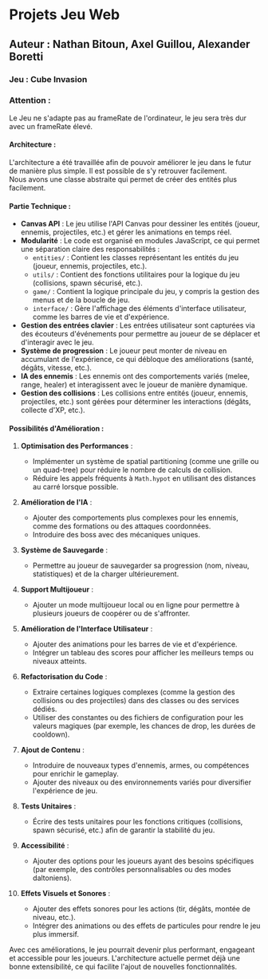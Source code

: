 # Projets Jeu Web

## Auteur : Nathan Bitoun, Axel Guillou, Alexander Boretti

### Jeu : Cube Invasion

### Attention :

Le Jeu ne s'adapte pas au frameRate de l'ordinateur, le jeu sera très dur avec un frameRate élevé.

#### Architecture :

L'architecture a été travaillée afin de pouvoir améliorer le jeu dans le futur de manière plus simple. Il est possible de s'y retrouver facilement.  
Nous avons une classe abstraite qui permet de créer des entités plus facilement.

#### Partie Technique :

- **Canvas API** : Le jeu utilise l'API Canvas pour dessiner les entités (joueur, ennemis, projectiles, etc.) et gérer les animations en temps réel.
- **Modularité** : Le code est organisé en modules JavaScript, ce qui permet une séparation claire des responsabilités :
  - `entities/` : Contient les classes représentant les entités du jeu (joueur, ennemis, projectiles, etc.).
  - `utils/` : Contient des fonctions utilitaires pour la logique du jeu (collisions, spawn sécurisé, etc.).
  - `game/` : Contient la logique principale du jeu, y compris la gestion des menus et de la boucle de jeu.
  - `interface/` : Gère l'affichage des éléments d'interface utilisateur, comme les barres de vie et d'expérience.
- **Gestion des entrées clavier** : Les entrées utilisateur sont capturées via des écouteurs d'événements pour permettre au joueur de se déplacer et d'interagir avec le jeu.
- **Système de progression** : Le joueur peut monter de niveau en accumulant de l'expérience, ce qui débloque des améliorations (santé, dégâts, vitesse, etc.).
- **IA des ennemis** : Les ennemis ont des comportements variés (melee, range, healer) et interagissent avec le joueur de manière dynamique.
- **Gestion des collisions** : Les collisions entre entités (joueur, ennemis, projectiles, etc.) sont gérées pour déterminer les interactions (dégâts, collecte d'XP, etc.).

#### Possibilités d'Amélioration :

1. **Optimisation des Performances** :
   - Implémenter un système de spatial partitioning (comme une grille ou un quad-tree) pour réduire le nombre de calculs de collision.
   - Réduire les appels fréquents à `Math.hypot` en utilisant des distances au carré lorsque possible.

2. **Amélioration de l'IA** :
   - Ajouter des comportements plus complexes pour les ennemis, comme des formations ou des attaques coordonnées.
   - Introduire des boss avec des mécaniques uniques.

3. **Système de Sauvegarde** :
   - Permettre au joueur de sauvegarder sa progression (nom, niveau, statistiques) et de la charger ultérieurement.

4. **Support Multijoueur** :
   - Ajouter un mode multijoueur local ou en ligne pour permettre à plusieurs joueurs de coopérer ou de s'affronter.

5. **Amélioration de l'Interface Utilisateur** :
   - Ajouter des animations pour les barres de vie et d'expérience.
   - Intégrer un tableau des scores pour afficher les meilleurs temps ou niveaux atteints.

6. **Refactorisation du Code** :
   - Extraire certaines logiques complexes (comme la gestion des collisions ou des projectiles) dans des classes ou des services dédiés.
   - Utiliser des constantes ou des fichiers de configuration pour les valeurs magiques (par exemple, les chances de drop, les durées de cooldown).

7. **Ajout de Contenu** :
   - Introduire de nouveaux types d'ennemis, armes, ou compétences pour enrichir le gameplay.
   - Ajouter des niveaux ou des environnements variés pour diversifier l'expérience de jeu.

8. **Tests Unitaires** :
   - Écrire des tests unitaires pour les fonctions critiques (collisions, spawn sécurisé, etc.) afin de garantir la stabilité du jeu.

9. **Accessibilité** :
   - Ajouter des options pour les joueurs ayant des besoins spécifiques (par exemple, des contrôles personnalisables ou des modes daltoniens).

10. **Effets Visuels et Sonores** :
    - Ajouter des effets sonores pour les actions (tir, dégâts, montée de niveau, etc.).
    - Intégrer des animations ou des effets de particules pour rendre le jeu plus immersif.

Avec ces améliorations, le jeu pourrait devenir plus performant, engageant et accessible pour les joueurs. L'architecture actuelle permet déjà une bonne extensibilité, ce qui facilite l'ajout de nouvelles fonctionnalités.